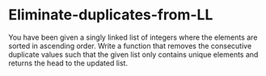 # Eliminate-duplicates-from-LL
You have been given a singly linked list of integers where the elements are sorted in ascending order. Write a function that removes the consecutive duplicate values such that the given list only contains unique elements and returns the head to the updated list.
